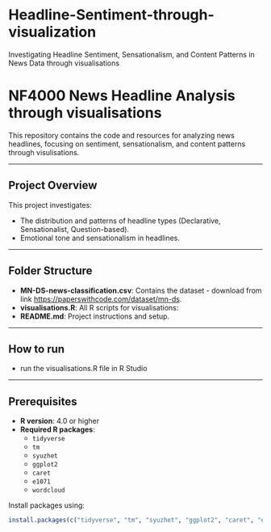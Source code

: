 # Headline-Sentiment-through-visualization

Investigating Headline Sentiment, Sensationalism, and Content Patterns in News Data through visualisations 


# NF4000 News Headline Analysis through visualisations

This repository contains the code and resources for analyzing news headlines, focusing on sentiment, sensationalism, and content patterns through visulisations.

---

## Project Overview
This project investigates:
- The distribution and patterns of headline types (Declarative, Sensationalist, Question-based).
- Emotional tone and sensationalism in headlines.

---

## Folder Structure
- **MN-DS-news-classification.csv**: Contains the dataset - download from link https://paperswithcode.com/dataset/mn-ds.
- **visualisations.R**: All R scripts for visualisations:
- **README.md**: Project instructions and setup.

---
## How to run
- run the visualisations.R file in R Studio
  
---

## Prerequisites
- **R version**: 4.0 or higher
- **Required R packages**:
  - `tidyverse`
  - `tm`
  - `syuzhet`
  - `ggplot2`
  - `caret`
  - `e1071`
  - `wordcloud`

Install packages using:
```R
install.packages(c("tidyverse", "tm", "syuzhet", "ggplot2", "caret", "e1071", "wordcloud"))
